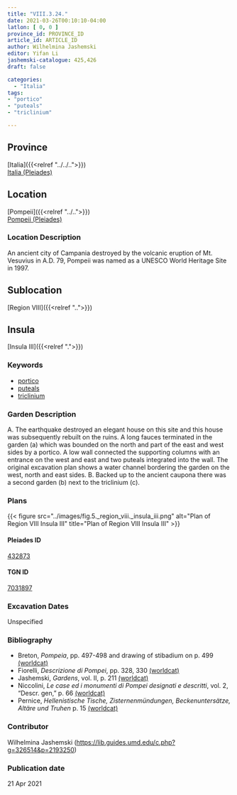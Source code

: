 ```yaml
---
title: "VIII.3.24."
date: 2021-03-26T00:10:10-04:00
latlon: [ 0, 0 ]
province_id: PROVINCE_ID
article_id: ARTICLE_ID
author: Wilhelmina Jashemski
editor: Yifan Li
jashemski-catalogue: 425,426
draft: false

categories:
  - "Italia"
tags:
- "portico"
- "puteals"
- "triclinium"

---
```


## Province
[Italia]({{<relref "../../..">}}) \
[Italia (Pleiades)](https://pleiades.stoa.org/places/1052)

## Location
[Pompeii]({{<relref "../..">}}) \
[Pompeii (Pleiades)](https://pleiades.stoa.org/places/433032)

### Location Description
An ancient city of Campania destroyed by the volcanic eruption of Mt. Vesuvius in A.D. 79, Pompeii was named as a UNESCO World Heritage Site in 1997.

## Sublocation
[Region VIII]({{<relref "..">}})

## Insula
[Insula III]({{<relref ".">}})

### Keywords
 - [portico](http://vocab.getty.edu/page/aat/300004145)
 - [puteals](http://vocab.getty.edu/page/aat/300443458)
 - [triclinium](http://vocab.getty.edu/page/aat/300004359)

### Garden Description
A. The earthquake destroyed an elegant house on this site and this house was subsequently rebuilt on the ruins. A long fauces terminated in the garden (a) which was bounded on the north and part of the east and west sides by a portico. A low wall connected the supporting columns with an entrance on the west and east and two puteals integrated into the wall. The original excavation plan shows a water channel bordering the garden on the west, north and east sides.
B. Backed up to the ancient caupona there was a second garden (b) next to the triclinium (c).

### Plans
{{< figure src="../images/fig.5._region_viii._insula_iii.png" alt="Plan of Region VIII Insula III" title="Plan of Region VIII Insula III" >}}

#### Pleiades ID
[432873](https://pleiades.stoa.org/places/538911200)

#### TGN ID
[7031897](http://vocab.getty.edu/page/tgn/2053030)

###  Excavation Dates
Unspecified


### Bibliography
* Breton, *Pompeia*, pp. 497-498 and drawing of stibadium on p. 499 [(worldcat)](http://www.worldcat.org/oclc/894211341)
* Fiorelli, *Descrizione di Pompei*, pp. 328, 330 [(worldcat)](http://www.worldcat.org/oclc/252039996)
* Jashemski, *Gardens*, vol. II, p. 211 [(worldcat)](http://www.worldcat.org/oclc/1113367431)
* Niccolini, *Le case ed i monumenti di Pompei designati e descritti*, vol. 2, “Descr. gen,” p. 66 [(worldcat)](http://www.worldcat.org/oclc/906755593)
* Pernice, *Hellenistische Tische, Zisternenmündungen, Beckenuntersätze, Altäre und Truhen* p. 15 [(worldcat)](http://www.worldcat.org/oclc/680390526)

### Contributor
Wilhelmina Jashemski (https://lib.guides.umd.edu/c.php?g=326514&p=2193250)

### Publication date

21 Apr 2021
